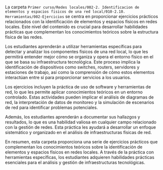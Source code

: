 La carpeta `Primer curso/Redes locales/002-2. Identificacion de elementos y espacios fisicos de una red local/010-2.10. Herramientas/002-Ejercicios` se centra en proporcionar ejercicios prácticos relacionados con la identificación de elementos y espacios físicos en redes locales. Este nivel del contenido es crucial para desarrollar habilidades prácticas que complementan los conocimientos teóricos sobre la estructura física de las redes.

Los estudiantes aprenderán a utilizar herramientas específicas para detectar y analizar los componentes físicos de una red local, lo que les permitirá entender mejor cómo se organiza y opera el entorno físico en el que se basa su infraestructura tecnológica. Este proceso implica la identificación de dispositivos como switches, routers, servidores y estaciones de trabajo, así como la comprensión de cómo estos elementos interactúan entre sí para proporcionar servicios a los usuarios.

Los ejercicios incluyen la práctica de uso de software y herramientas de red, lo que les permite aplicar conocimientos teóricos en un entorno controlado. Estas actividades pueden implicar el análisis de diagramas de red, la interpretación de datos de monitoreo y la simulación de escenarios de red para identificar problemas potenciales.

Además, los estudiantes aprenderán a documentar sus hallazgos y resultados, lo que es una habilidad valiosa en cualquier campo relacionado con la gestión de redes. Esta práctica les ayudará a desarrollar un enfoque sistemático y organizado en el análisis de infraestructuras físicas de red.

En resumen, esta carpeta proporciona una serie de ejercicios prácticos que complementan los conocimientos teóricos sobre la identificación de elementos y espacios físicos en redes locales. A través de la práctica con herramientas específicas, los estudiantes adquieren habilidades prácticas esenciales para el análisis y gestión de infraestructuras tecnológicas.
